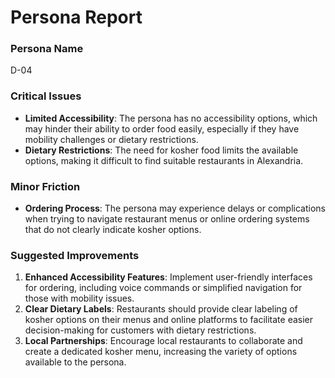 # Persona Report

### Persona Name
D-04

### Critical Issues
- **Limited Accessibility**: The persona has no accessibility options, which may hinder their ability to order food easily, especially if they have mobility challenges or dietary restrictions.
- **Dietary Restrictions**: The need for kosher food limits the available options, making it difficult to find suitable restaurants in Alexandria.

### Minor Friction
- **Ordering Process**: The persona may experience delays or complications when trying to navigate restaurant menus or online ordering systems that do not clearly indicate kosher options.

### Suggested Improvements
1. **Enhanced Accessibility Features**: Implement user-friendly interfaces for ordering, including voice commands or simplified navigation for those with mobility issues.
2. **Clear Dietary Labels**: Restaurants should provide clear labeling of kosher options on their menus and online platforms to facilitate easier decision-making for customers with dietary restrictions.
3. **Local Partnerships**: Encourage local restaurants to collaborate and create a dedicated kosher menu, increasing the variety of options available to the persona.
